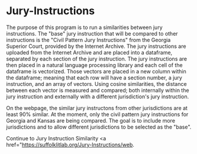 # Jury-Instructions
The purpose of this program is to run a similarities between jury instructions. The "base" jury instruction that will be compared to other instructions is the "Civil Pattern Jury Instructions" from the Georgia Superior Court, provided by the Internet Archive. 
The jury instructions are uploaded from the Internet Archive and are placed into a dataframe, separated by each section of the jury instruction. The jury instructions are then placed in a natural language processing library and each cell of the dataframe is vectorized. Those vectors are placed in a new column within the dataframe; meaning that each row will have a section number, a jury instruction, and an array of vectors. Using cosine similarities, the distance between each vector is measured and compared; both internally within the jury instruction and externally with a different jurisdiction's jury instruction.

On the webpage, the similar jury instructons from other jurisdictions are at least 90% similar. At the moment, only the civil pattern jury instructions for Georgia and Kansas are being compared. The goal is to include more jurisdictions and to allow different jurisdictions to be selected as the "base".

Continue to Jury Instruction Similarity <a href="https://suffolklitlab.org/Jury-Instructions/web</a>.
